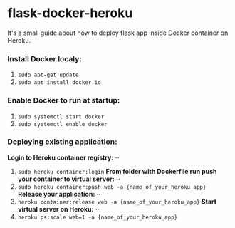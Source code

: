 # flask-docker-heroku
It's a small guide about how to deploy flask app inside Docker container on Heroku.

### Install Docker localy:
1. ```sudo apt-get update```
2. ```sudo apt install docker.io```

### Enable Docker to run at startup:
1. ```sudo systemctl start docker```
2. ```sudo systemctl enable docker```

### Deploying existing application:
**Login to Heroku container registry:** ⋅⋅
1. ```sudo heroku container:login```
**From folder with Dockerfile run push your container to virtual server:** ⋅⋅
2. ```sudo heroku container:push web -a {name_of_your_heroku_app}```
**Release your application:** ⋅⋅
3. ```heroku container:release web -a {name_of_your_heroku_app}```
**Start virtual server on Heroku:** ⋅⋅
4. ```heroku ps:scale web=1 -a {name_of_your_heroku_app}```
